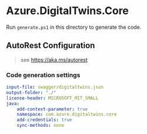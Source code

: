 # Azure.DigitalTwins.Core

Run `generate.ps1` in this directory to generate the code.

## AutoRest Configuration

> see <https://aka.ms/autorest>

### Code generation settings

``` yaml
input-file: swagger/digitaltwins.json
output-folder: "./"
license-header: MICROSOFT_MIT_SMALL
java:
    add-context-parameter: true
    namespace: com.azure.digitaltwins.core
    add-credentials: true
    sync-methods: none
```
